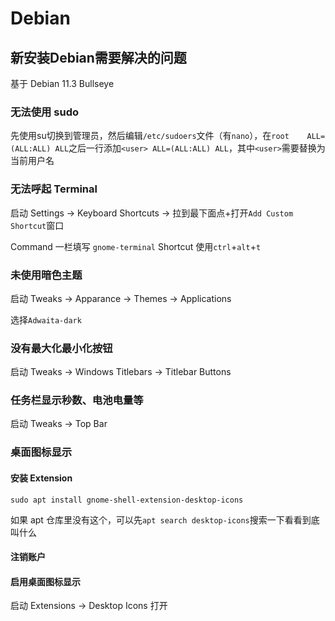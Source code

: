 
# Debian

## 新安装Debian需要解决的问题

基于 Debian 11.3 Bullseye

### 无法使用 sudo

先使用su切换到管理员，然后编辑`/etc/sudoers`文件（有`nano`），在`root    ALL=(ALL:ALL) ALL`之后一行添加`<user> ALL=(ALL:ALL) ALL`，其中`<user>`需要替换为当前用户名

### 无法呼起 Terminal

启动 Settings -> Keyboard Shortcuts -> 拉到最下面点+打开`Add Custom Shortcut`窗口

Command 一栏填写 `gnome-terminal`
Shortcut 使用`ctrl`+`alt`+`t`

### 未使用暗色主题

启动 Tweaks -> Apparance -> Themes -> Applications

选择`Adwaita-dark`

### 没有最大化最小化按钮

启动 Tweaks -> Windows Titlebars -> Titlebar Buttons

### 任务栏显示秒数、电池电量等

启动 Tweaks -> Top Bar

### 桌面图标显示

#### 安装 Extension

`sudo apt install gnome-shell-extension-desktop-icons`

如果 apt 仓库里没有这个，可以先`apt search desktop-icons`搜索一下看看到底叫什么

#### 注销账户

#### 启用桌面图标显示

启动 Extensions -> Desktop Icons 打开
